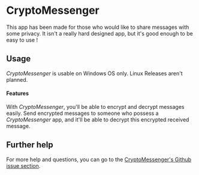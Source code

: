 # CryptoMessenger

This app has been made for those who would like to share messages with some privacy. It isn't a really hard designed app, but it's good enough to be easy to use !

## Usage

*CryptoMessenger* is usable on Windows OS only. Linux Releases aren't planned.

#### Features

With *CryptoMessenger*, you'll  be able to encrypt and decrypt messages easily. Send encrypted messages to someone who possess a *CryptoMessenger* app, and it'll be able to decrypt this encrypted received message.

## Further help

For more help and questions, you can go to the [CryptoMessenger's Github issue section](https://github.com/Al3dekev/CryptoMessenger/issues).
